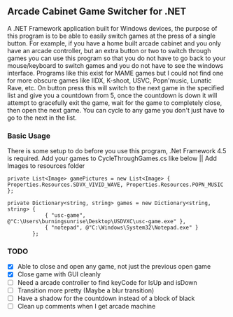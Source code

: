 ## Arcade Cabinet Game Switcher for .NET
A .NET Framework application built for Windows devices, the purpose of this program is to be able to easily switch games at the press of a single button. For example, if you have a home built arcade cabinet and you only have an arcade controller, but an extra button or two to switch through games you can use this program so that you do not have to go back to your mouse/keyboard to switch games and you do not have to see the windows interface. Programs like this exist for MAME games but I could not find one for more obscure games like IIDX, K-shoot, USVC, Popn'music, Lunatic Rave, etc. On button press this will switch to the next game in the specified list and give you a countdown from 5, once the countdown is down it will attempt to gracefully exit the game, wait for the game to completely close, then open the next game. You can cycle to any game you don't just have to go to the next in the list.

### Basic Usage
There is some setup to do before you use this program, .Net Framework 4.5 is required. 
Add your games to CycleThroughGames.cs like below || Add Images to resources folder
```
private List<Image> gamePictures = new List<Image> { Properties.Resources.SDVX_VIVID_WAVE, Properties.Resources.POPN_MUSIC };

private Dictionary<string, string> games = new Dictionary<string, string> {
            { "usc-game", @"C:\Users\burningsunrise\Desktop\USDVXC\usc-game.exe" },
            { "notepad", @"C:\Windows\System32\Notepad.exe" }
        };
```


### TODO
- [x] Able to close and open any game, not just the previous open game
- [x] Close game with GUI cleanly
- [ ] Need a arcade controller to find keyCode for IsUp and isDown
- [ ] Transition more pretty (Maybe a blur transition)
- [ ] Have a shadow for the countdown instead of a block of black
- [ ] Clean up comments when I get arcade machine